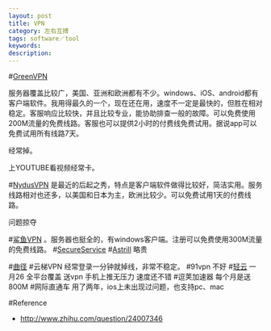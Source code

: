 ```yaml
---
layout: post
title: VPN
category: 左右互搏
tags: software／tool
keywords: 
description: 
---
```


#[GreenVPN](http://www.greenvpn.org/)

服务器覆盖比较广，美国、亚洲和欧洲都有不少。windows、iOS、android都有客户端软件。我用得最久的一个，现在还在用，速度不一定是最快的，但胜在相对稳定。客服响应比较快，并且比较专业，能协助排查一般的故障。可以免费使用200M流量的免费线路。客服也可以提供2小时的付费线免费试用。据说app可以免费试用所有线路7天。

经常掉。

上YOUTUBE看视频经常卡。

#[NydusVPN](http://www.nydus.com.co/)
是最近的后起之秀，特点是客户端软件做得比较好，简洁实用。服务线路相对也还多，以美国和日本为主，欧洲比较少。可以免费试用1天的付费线路。

问题掠夺


#[鲨鱼VPN](https://www.shayujsq.net/index.php)
。服务器也挺全的，有windows客户端。注册可以免费使用300M流量的免费线路。
#[SecureService](http://vpnso.com/)
#[Astrill](https://www.astrill.com/)
略贵

#[曲径](https://getqujing.com/)
#云梯VPN
经常登录一分钟就掉线，非常不稳定。
#91vpn
不好
#[轻云](http://theqingyun.org/)
一月26 全平台覆盖 送vpn 手机上推无压力 速度还不错
#逗荚加速器
每个月是送800M
#网际直通车
用了两年，ios上未出现过问题，也支持pc、mac

#Reference

* <http://www.zhihu.com/question/24007346>

